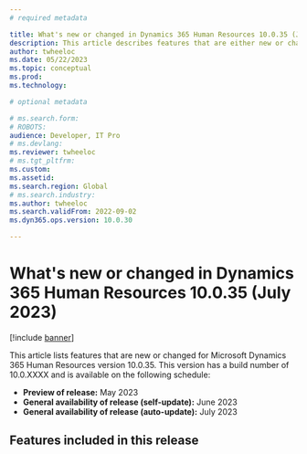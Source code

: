 ```yaml
---
# required metadata

title: What's new or changed in Dynamics 365 Human Resources 10.0.35 (July 2023)
description: This article describes features that are either new or changed in the Microsoft Dynamics 365 Human Resources version 10.0.35 preview release.
author: twheeloc
ms.date: 05/22/2023
ms.topic: conceptual
ms.prod: 
ms.technology: 

# optional metadata

# ms.search.form: 
# ROBOTS: 
audience: Developer, IT Pro
# ms.devlang: 
ms.reviewer: twheeloc
# ms.tgt_pltfrm: 
ms.custom: 
ms.assetid: 
ms.search.region: Global
# ms.search.industry: 
ms.author: twheeloc
ms.search.validFrom: 2022-09-02 
ms.dyn365.ops.version: 10.0.30

---
```


# What's new or changed in Dynamics 365 Human Resources 10.0.35 (July 2023)

[!include [banner](../../includes/preview-banner.md)]

This article lists features that are new or changed for Microsoft Dynamics 365 Human Resources version 10.0.35. This version has a build number of 10.0.XXXX and is available on the following schedule:

- **Preview of release:** May 2023
- **General availability of release (self-update):** June 2023
- **General availability of release (auto-update):** July 2023

## Features included in this release
